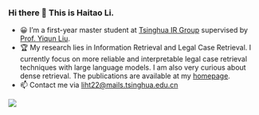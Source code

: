 ### Hi there 👋  This is Haitao Li.

- 😀 I’m a first-year master student at [Tsinghua IR Group](http://www.thuir.cn/) supervised by [Prof. Yiqun Liu](http://www.thuir.cn/group/~YQLiu).
- 🏆 My research lies in Information Retrieval and Legal Case Retrieval. I currently focus on more reliable and interpretable legal case retrieval techniques with large language models. I am also very curious about dense retrieval. The publications are available at my [homepage](https://lihaitao18375278.github.io/).
- 📫 Contact me via liht22@mails.tsinghua.edu.cn
<a href="https://lihaitao18375278.github.io/">
  <img align="left" src="https://github-readme-stats.vercel.app/api?username=lihaitao18375278&count_private=true&show_icons=true" />
</a>  


<!--
**lihaitao18375278/lihaitao18375278** is a ✨ _special_ ✨ repository because its `README.md` (this file) appears on your GitHub profile.

Here are some ideas to get you started:

- 🔭 I’m currently working on ...
- 🌱 I’m currently learning ...
- 👯 I’m looking to collaborate on ...
- 🤔 I’m looking for help with ...
- 💬 Ask me about ...
- 📫 How to reach me: ...
- 😄 Pronouns: ...
- ⚡ Fun fact: ...
-->
